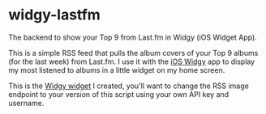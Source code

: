 # widgy-lastfm
The backend to show your Top 9 from Last.fm in Widgy (iOS Widget App).

This is a simple RSS feed that pulls the album covers of your Top 9 albums (for the last week) from Last.fm. I use it with the [iOS Widgy](https://apps.apple.com/us/app/widgy/id1524540481) app to display my most listened to albums in a little widget on my home screen. 

This is the [Widgy widget](widgyURL://widgy.icu/api/v1/widgy/955d86ed-2a88-4134-a201-f9252d078020) I created, you'll want to change the RSS image endpoint to your version of this script using your own API key and username.

